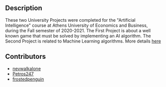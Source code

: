 ## Description
These two University Projects were completed for the "Artificial Intelligence" course at Athens University of Economics and Business, during the Fall semester of 2020-2021. The First Project is about a well known game that must be solved by implementing an AI algorithm. The Second Project is related to Machine Learning algorithms. More details [here](https://github.com/nevwalkalone/Artificial-Intelligence-2020-2021-AUEB/tree/main/1st%20Assignment)


## Contributors
* [nevwalkalone](https://github.com/nevwalkalone)
* [Petros247](https://github.com/Petros247)
* [frostedpenguin](https://github.com/frostedpenguin)
